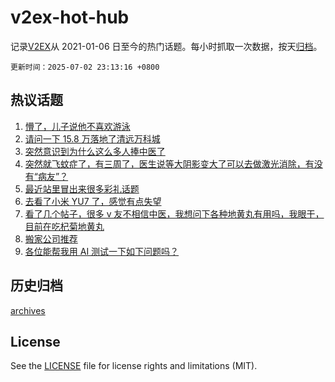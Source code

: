# v2ex-hot-hub

 记录[V2EX](https://www.v2ex.com/)从 2021-01-06 日至今的热门话题。每小时抓取一次数据，按天[归档](archives)。

`更新时间：2025-07-02 23:13:16 +0800`

## 热议话题

1. [懵了，儿子说他不喜欢游泳](https://www.v2ex.com/t/1142395)
1. [请问一下 15.8 万落地了清远万科城](https://www.v2ex.com/t/1142503)
1. [突然意识到为什么这么多人捧中医了](https://www.v2ex.com/t/1142410)
1. [突然就飞蚊症了，有三周了，医生说等大阴影变大了可以去做激光消除，有没有“病友”？](https://www.v2ex.com/t/1142436)
1. [最近站里冒出来很多彩礼话题](https://www.v2ex.com/t/1142391)
1. [去看了小米 YU7 了，感觉有点失望](https://www.v2ex.com/t/1142380)
1. [看了几个帖子，很多 v 友不相信中医，我想问下各种地黄丸有用吗，我眼干，目前在吃杞菊地黄丸](https://www.v2ex.com/t/1142383)
1. [搬家公司推荐](https://www.v2ex.com/t/1142384)
1. [各位能帮我用 AI 测试一下如下问题吗？](https://www.v2ex.com/t/1142428)

## 历史归档

[archives](archives)

## License

See the [LICENSE](LICENSE) file for license rights and limitations (MIT).
